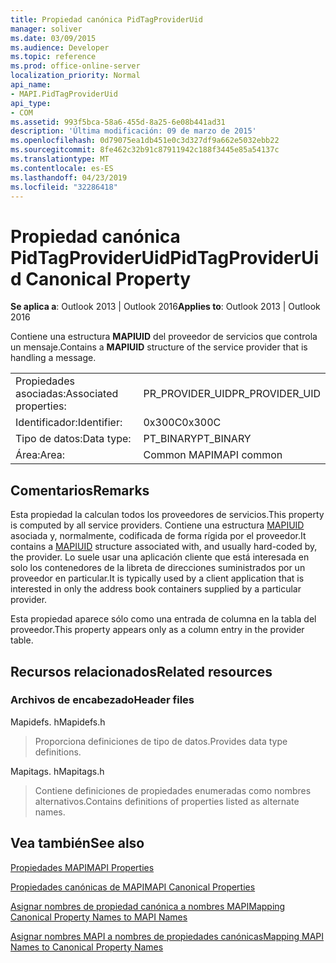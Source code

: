 ```yaml
---
title: Propiedad canónica PidTagProviderUid
manager: soliver
ms.date: 03/09/2015
ms.audience: Developer
ms.topic: reference
ms.prod: office-online-server
localization_priority: Normal
api_name:
- MAPI.PidTagProviderUid
api_type:
- COM
ms.assetid: 993f5bca-58a6-455d-8a25-6e08b441ad31
description: 'Última modificación: 09 de marzo de 2015'
ms.openlocfilehash: 0d79075ea1db451e0c3d327df9a662e5032ebb22
ms.sourcegitcommit: 8fe462c32b91c87911942c188f3445e85a54137c
ms.translationtype: MT
ms.contentlocale: es-ES
ms.lasthandoff: 04/23/2019
ms.locfileid: "32286418"
---
```

# <a name="pidtagprovideruid-canonical-property"></a><span data-ttu-id="7514a-103">Propiedad canónica PidTagProviderUid</span><span class="sxs-lookup"><span data-stu-id="7514a-103">PidTagProviderUid Canonical Property</span></span>

  
  
<span data-ttu-id="7514a-104">**Se aplica a**: Outlook 2013 | Outlook 2016</span><span class="sxs-lookup"><span data-stu-id="7514a-104">**Applies to**: Outlook 2013 | Outlook 2016</span></span> 
  
<span data-ttu-id="7514a-105">Contiene una estructura **MAPIUID** del proveedor de servicios que controla un mensaje.</span><span class="sxs-lookup"><span data-stu-id="7514a-105">Contains a **MAPIUID** structure of the service provider that is handling a message.</span></span> 
  
|||
|:-----|:-----|
|<span data-ttu-id="7514a-106">Propiedades asociadas:</span><span class="sxs-lookup"><span data-stu-id="7514a-106">Associated properties:</span></span>  <br/> |<span data-ttu-id="7514a-107">PR_PROVIDER_UID</span><span class="sxs-lookup"><span data-stu-id="7514a-107">PR_PROVIDER_UID</span></span>  <br/> |
|<span data-ttu-id="7514a-108">Identificador:</span><span class="sxs-lookup"><span data-stu-id="7514a-108">Identifier:</span></span>  <br/> |<span data-ttu-id="7514a-109">0x300C</span><span class="sxs-lookup"><span data-stu-id="7514a-109">0x300C</span></span>  <br/> |
|<span data-ttu-id="7514a-110">Tipo de datos:</span><span class="sxs-lookup"><span data-stu-id="7514a-110">Data type:</span></span>  <br/> |<span data-ttu-id="7514a-111">PT_BINARY</span><span class="sxs-lookup"><span data-stu-id="7514a-111">PT_BINARY</span></span>  <br/> |
|<span data-ttu-id="7514a-112">Área:</span><span class="sxs-lookup"><span data-stu-id="7514a-112">Area:</span></span>  <br/> |<span data-ttu-id="7514a-113">Common MAPI</span><span class="sxs-lookup"><span data-stu-id="7514a-113">MAPI common</span></span>  <br/> |
   
## <a name="remarks"></a><span data-ttu-id="7514a-114">Comentarios</span><span class="sxs-lookup"><span data-stu-id="7514a-114">Remarks</span></span>

<span data-ttu-id="7514a-115">Esta propiedad la calculan todos los proveedores de servicios.</span><span class="sxs-lookup"><span data-stu-id="7514a-115">This property is computed by all service providers.</span></span> <span data-ttu-id="7514a-116">Contiene una estructura [MAPIUID](mapiuid.md) asociada y, normalmente, codificada de forma rígida por el proveedor.</span><span class="sxs-lookup"><span data-stu-id="7514a-116">It contains a [MAPIUID](mapiuid.md) structure associated with, and usually hard-coded by, the provider.</span></span> <span data-ttu-id="7514a-117">Lo suele usar una aplicación cliente que está interesada en solo los contenedores de la libreta de direcciones suministrados por un proveedor en particular.</span><span class="sxs-lookup"><span data-stu-id="7514a-117">It is typically used by a client application that is interested in only the address book containers supplied by a particular provider.</span></span> 
  
<span data-ttu-id="7514a-118">Esta propiedad aparece sólo como una entrada de columna en la tabla del proveedor.</span><span class="sxs-lookup"><span data-stu-id="7514a-118">This property appears only as a column entry in the provider table.</span></span>
  
## <a name="related-resources"></a><span data-ttu-id="7514a-119">Recursos relacionados</span><span class="sxs-lookup"><span data-stu-id="7514a-119">Related resources</span></span>

### <a name="header-files"></a><span data-ttu-id="7514a-120">Archivos de encabezado</span><span class="sxs-lookup"><span data-stu-id="7514a-120">Header files</span></span>

<span data-ttu-id="7514a-121">Mapidefs. h</span><span class="sxs-lookup"><span data-stu-id="7514a-121">Mapidefs.h</span></span>
  
> <span data-ttu-id="7514a-122">Proporciona definiciones de tipo de datos.</span><span class="sxs-lookup"><span data-stu-id="7514a-122">Provides data type definitions.</span></span>
    
<span data-ttu-id="7514a-123">Mapitags. h</span><span class="sxs-lookup"><span data-stu-id="7514a-123">Mapitags.h</span></span>
  
> <span data-ttu-id="7514a-124">Contiene definiciones de propiedades enumeradas como nombres alternativos.</span><span class="sxs-lookup"><span data-stu-id="7514a-124">Contains definitions of properties listed as alternate names.</span></span>
    
## <a name="see-also"></a><span data-ttu-id="7514a-125">Vea también</span><span class="sxs-lookup"><span data-stu-id="7514a-125">See also</span></span>



[<span data-ttu-id="7514a-126">Propiedades MAPI</span><span class="sxs-lookup"><span data-stu-id="7514a-126">MAPI Properties</span></span>](mapi-properties.md)
  
[<span data-ttu-id="7514a-127">Propiedades canónicas de MAPI</span><span class="sxs-lookup"><span data-stu-id="7514a-127">MAPI Canonical Properties</span></span>](mapi-canonical-properties.md)
  
[<span data-ttu-id="7514a-128">Asignar nombres de propiedad canónica a nombres MAPI</span><span class="sxs-lookup"><span data-stu-id="7514a-128">Mapping Canonical Property Names to MAPI Names</span></span>](mapping-canonical-property-names-to-mapi-names.md)
  
[<span data-ttu-id="7514a-129">Asignar nombres MAPI a nombres de propiedades canónicas</span><span class="sxs-lookup"><span data-stu-id="7514a-129">Mapping MAPI Names to Canonical Property Names</span></span>](mapping-mapi-names-to-canonical-property-names.md)

